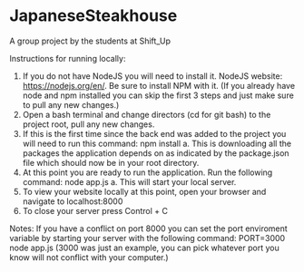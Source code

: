 # JapaneseSteakhouse

A group project by the students at Shift_Up

Instructions for running locally:
  1. If you do not have NodeJS you will need to install it. NodeJS website: https://nodejs.org/en/. Be sure to install NPM with it. (If you already have node and npm installed you can skip the first 3 steps and just make sure to pull any new changes.)
  2. Open a bash terminal and change directors (cd for git bash) to the project root, pull any new changes.
  3. If this is the first time since the back end was added to the project you will need to run this command: npm install
    a. This is downloading all the packages the application depends on as indicated by the package.json file which should now be in your root directory.
  4. At this point you are ready to run the application. Run the following command: node app.js
    a. This will start your local server.
  5. To view your website locally at this point, open your browser and navigate to localhost:8000
  6. To close your server press Control + C

Notes:
  If you have a conflict on port 8000 you can set the port enviroment variable by starting your server with the following command: PORT=3000 node app.js (3000 was just an example, you can pick whatever port you know will not conflict with your computer.)
